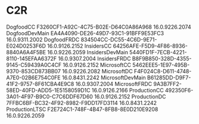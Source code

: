 # C2R
 
DogfoodCC F3260CF1-A92C-4C75-B02E-D64C0A86A968
 1 6 . 0 . 9 2 2 6 . 2 0 7 4  
DogfoodDevMain EA4A4090-DE26-49D7-93C1-91BFF9E53FC3
 1 6 . 0 . 9 3 1 1 . 2 0 0 2  
DogfoodFRDC 834504CC-DC55-4C6D-9E71-E024D0253F6D
 1 6 . 0 . 9 1 2 6 . 2 1 5 2  
InsidersCC 64256AFE-F5D9-4F86-8936-8840A6A4F5BE
 1 6 . 0 . 9 2 2 6 . 2 0 5 9  
InsidersDevMain 5440FD1F-7ECB-4221-8110-145EFAA6372F
 1 6 . 0 . 9 3 0 7 . 2 0 0 4  
InsidersFRDC B8F9B850-328D-4355-9145-C59439A0C4CF
 1 6 . 0 . 9 1 2 6 . 2 1 5 2  
MicrosoftCC 5462EEE5-1E97-495B-9370-853CD873BB07
 1 6 . 0 . 9 2 2 6 . 2 0 8 2  
MicrosoftDC F4F024C8-D611-4748-A7E0-02B6E754C0FE
 1 6 . 0 . 8 4 3 1 . 2 2 4 2  
MicrosoftDevMain B61285DD-D9F7-41F2-9757-8F61CBA4E9C8
 1 6 . 0 . 9 3 0 7 . 2 0 0 4  
MicrosoftFRDC 9A3B7FF2-58ED-40FD-ADD5-1E5158059D1C
 1 6 . 0 . 9 1 2 6 . 2 1 6 6  
ProductionCC 492350F6-3A01-4F97-B9C0-C7C6DDF67D60
 1 6 . 0 . 9 1 2 6 . 2 1 5 2  
ProductionDC 7FFBC6BF-BC32-4F92-8982-F9DD17FD3114
 1 6 . 0 . 8 4 3 1 . 2 2 4 2  
ProductionLTSC F2E724C1-748F-4B47-8FB8-8E0D210E9208
 1 6 . 0 . 9 2 2 6 . 2 0 5 9  
